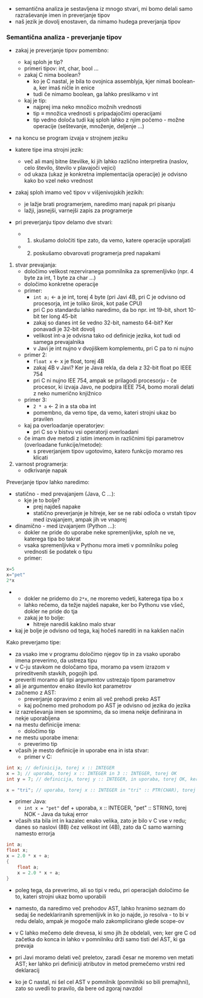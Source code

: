 - semantična analiza je sestavljena iz mnogo stvari, mi bomo delali samo razraševanje imen in preverjanje tipov
- naš jezik je dovolj enostaven, da nimamo hudega preverjanja tipov

### Semantična analiza - preverjanje tipov

- zakaj je preverjanje tipov pomembno:
	- kaj sploh je tip?
	- primeri tipov: int, char, bool ...
	- zakaj C nima boolean?
		- ko je C nastal, je bila to ovojnica assemblyja, kjer nimaš boolean-a, ker imaš ničle in enice
		- tudi če nimamo boolean, ga lahko preslikamo v int
	- kaj je tip:
		- najprej ima neko množico možnih vrednosti
		- tip $\equiv$ množica vrednosti s pripadajočimi operacijami
		- tip vedno določa tudi kaj sploh lahko z njim počemo - možne operacije (seštevanje, množenje, deljenje ...)

- na koncu se program izvaja v strojnem jeziku
- katere tipe ima strojni jezik:
	- več ali manj bitne številke, ki jih lahko različno interpretira (naslov, celo število, število v plavajoči vejici)
	- od ukaza (ukaz je konkretna implementacija operacije) je odvisno kako bo vzel neko vrednost

- zakaj sploh imamo več tipov v višjenivojskih jezikih:
	- je lažje brati programerjem, naredimo manj napak pri pisanju
	- lažji, jasnejši, varnejši zapis za programerje

- pri preverjanju tipov delamo dve stvari:
	- 1. skušamo določiti tipe zato, da vemo, katere operacije uporaljati
	- 2. poskušamo obvarovati programerja pred napakami

1. stvar prevajanja:
	- določimo velikost rezerviranega pomnilnika za spremenljivko (npr. 4 byte za int, 1 byte za char ...)
	- določimo konkretne operacije
	- primer:
		- `int a;` <- a je int, torej 4 byte (pri Javi 4B, pri C je odvisno od procesorja, int je toliko širok, kot paše CPU)
		- pri C po standardu lahko naredimo, da bo npr. int 19-bit, short 10-bit ter long 45-bit
		- zakaj so danes int še vedno 32-bit, namesto 64-bit? Ker ponavadi je 32-bit dovolj
		- velikost int-a je odvisna tako od definicje jezika, kot tudi od samega prevajalnika
		- v Javi je int nujno v dvojiškem komplementu, pri C pa to ni nujno
	- primer 2:
		- `float x` <- x je float, torej 4B
		- zakaj 4B v Javi? Ker je Java rekla, da dela z 32-bit float po IEEE 754
		- pri C ni nujno IEE 754, ampak se prilagodi procesorju - če procesor, ki izvaja Javo, ne podpira IEEE 754, bomo morali delati z neko numerično knjižnico
	- primer 3:
		- `2 * a` <- 2 in a sta oba int
		- pomembno, da vemo tipe, da vemo, kateri strojni ukaz bo pravilen
	- kaj pa overloadanje operatorjev:
		- pri C so v bistvu vsi operatorji overloadani
	- če imam dve metodi z istim imenom in različnimi tipi parametrov (overloadane funkcije/metode):
		- s preverjanjem tipov ugotovimo, katero funkcijo moramo res klicati
2. varnost programerja:
	- odkrivanje napak

Preverjanje tipov lahko naredimo:
- statično - med prevajanjem (Java, C ...):
	- kje je to bolje?
		- prej najdeš napake
		- statično preverjanje je hitreje, ker se ne rabi odloča o vrstah tipov med izvajanjem, ampak jih ve vnaprej
- dinamično - med izvajanjem (Python ...):
	- dokler ne pride do uporabe neke spremenljivke, sploh ne ve, katerega tipa bo takrat
	- vsaka spremenljivka v Pythonu mora imeti v pomnilniku poleg vrednosti še podatek o tipu
	- primer:
```Python
x=5
x="pet"
2*x
```
- 
	- dokler ne pridemo do `2*x`, ne moremo vedeti, katerega tipa bo x
	- lahko rečemo, da težje najdeš napake, ker bo Pythonu vse všeč, dokler ne pride do tja
	- zakaj je to bolje:
		- hitreje narediš kakšno malo stvar
- kaj je bolje je odvisno od tega, kaj hočeš narediti in na kakšen način

Kako preverjamo tipe:
- za vsako ime v programu določimo njegov tip in za vsako uporabo imena preverimo, da ustreza tipu
- v C-ju stavkom ne določamo tipa, moramo pa vsem izrazom v prireditvenih stavkih, pogojih ipd.
- preveriti moramo ali tipi argumentov ustrezajo tipom parametrov
- ali je argumentov enako število kot parametrov
- začnemo z AST:
	- preverjanje opravimo z enim ali več prehodi preko AST
	- kaj počnemo med prohodom po AST je odvisno od jezika do jezika
- iz razreševanja imen se spomnimo, da so imena nekje definirana in nekje uporabljena
- na mestu definicije imena:
	- določimo tip
- ne mestu uporabe imena:
	- preverimo tip
- včasih je mesto definicije in uporabe ena in ista stvar:
	- primer v C:
```C
int x; // definicija, torej x :: INTEGER
x = 3; // uporaba, torej x :: INTEGER in 3 :: INTEGER, torej OK
int y = 7; // definicija, torej y :: INTEGER, in uporaba, torej OK, ker 7 :: INTEGER

x = "tri"; // uporaba, torej x :: INTEGER in "tri" :: PTR(CHAR), torej NOK - C da tukaj samo warning
```
- primer Java:
	- `int x = "pet"` def + uporaba, x :: INTEGER, "pet" :: STRING, torej NOK - Java da tukaj error
- včasih sta bila int in kazalec enako velika, zato je bilo v C vse v redu; danes so naslovi (8B) čez velikost int (4B), zato da C samo warning namesto errorja

```C
int a;
float x;
x = 2.0 * x + a;
{
	float a;
	x = 2.0 * x + a;
}
```
- poleg tega, da preverimo, ali so tipi v redu, pri operacijah določimo še to, kateri strojni ukaz bomo uporabili

- namesto, da naredimo več prehodov AST, lahko hranimo seznam do sedaj še nedeklariranih spremenljivk in ko jo najde, jo resolva - to bi v redu delalo, ampak je mogoče malo zakomplicirano glede scope-ov

- v C lahko mečemo dele drevesa, ki smo jih že obdelali, ven; ker gre C od začetka do konca in lahko v pomnilniku drži samo tisti del AST, ki ga prevaja
- pri Javi moramo delati več preletov, zaradi česar ne moremo ven metati AST; ker lahko pri definiciji atributov in metod premečemo vrstni red deklaracij
- ko je C nastal, ni šel cel AST v pomnilnik (pomnilniki so bili premajhni), zato so uvedli to pravilo, da bere od zgoraj navzdol